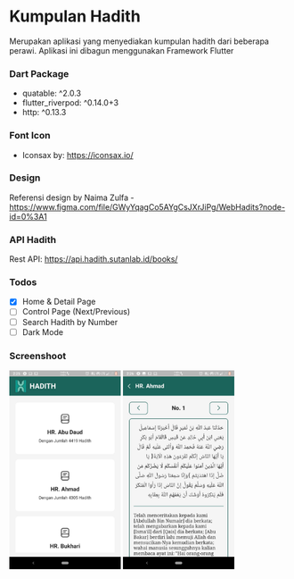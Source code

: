 # Kumpulan Hadith

Merupakan aplikasi yang menyediakan kumpulan hadith dari beberapa perawi. Aplikasi ini dibagun menggunakan Framework Flutter

### Dart Package

- quatable: ^2.0.3
- flutter_riverpod: ^0.14.0+3
- http: ^0.13.3

### Font Icon

- Iconsax by: https://iconsax.io/

### Design

Referensi design by Naima Zulfa - https://www.figma.com/file/GWyYqagCo5AYgCsJXrJiPg/WebHadits?node-id=0%3A1

### API Hadith

Rest API: https://api.hadith.sutanlab.id/books/

### Todos

- [x] Home & Detail Page
- [ ] Control Page (Next/Previous)
- [ ] Search Hadith by Number
- [ ] Dark Mode

### Screenshoot

<img src="ss/home.jpeg" width="200"/> <img src="ss/detail.jpeg" width="200"/>
